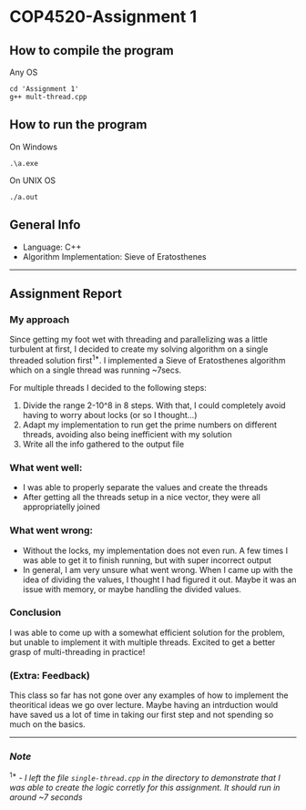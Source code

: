 # COP4520-Assignment 1

## How to compile the program
Any OS
```
cd 'Assignment 1'
g++ mult-thread.cpp
```

## How to run the program
On Windows
```
.\a.exe
```

On UNIX OS
```
./a.out
```

## General Info
- Language: C++
- Algorithm Implementation: Sieve of Eratosthenes

<hr> 

## Assignment Report

  ### My approach
  Since getting my foot wet with threading and parallelizing was a little turbulent at first, I decided to create my solving algorithm on a single threaded solution first<sup>1*</sup>.
  I implemented a Sieve of Eratosthenes algorithm which on a single thread was running ~7secs. 
  
  For multiple threads I decided to the following steps:
  1. Divide the range 2-10^8 in 8 steps. With that, I could completely avoid having to worry about locks (or so I thought...)
  2. Adapt my implementation to run get the prime numbers on different threads, avoiding also being inefficient with my solution
  3. Write all the info gathered to the output file


  ### What went well:
  - I was able to properly separate the values and create the threads
  - After getting all the threads setup in a nice vector, they were all appropriatelly joined 

  ### What went wrong:
  - Without the locks, my implementation does not even run. A few times I was able to get it to finish running, but with super incorrect output
  - In general, I am very unsure what went wrong. When I came up with the idea of dividing the values, I thought I had figured it out. Maybe it was an issue with memory, or maybe handling the divided values.


  ### Conclusion
  I was able to come up with a somewhat efficient solution for the problem, but unable to implement it with multiple threads. Excited to get a better grasp of multi-threading in practice!

  ### (Extra: Feedback)
  This class so far has not gone over any examples of how to implement the theoritical ideas we go over lecture. Maybe having an intrduction would have saved us a lot of time in taking our first step and not spending so much on the basics.

<hr>

### *Note*
<sup>1*</sup> - *I left the file `single-thread.cpp` in the directory to demonstrate that I was able to create the logic corretly for this assignment. It should run in around ~7 seconds*